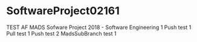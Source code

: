 # SoftwareProject02161
TEST AF MADS
Sofware Project 2018 - Software Engineering 1
Push test 1
Pull test 1
Push test 2
MadsSubBranch test 1
